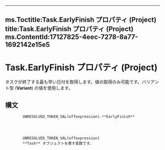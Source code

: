 

---
ms.Toctitle:Task.EarlyFinish プロパティ (Project)
title:Task.EarlyFinish プロパティ (Project)
ms.ContentId:17127825-4eec-7278-8a77-1692142e15e5
---
# Task.EarlyFinish プロパティ (Project)




タスクが終了する最も早い日付を取得します。値の取得のみ可能です。バリアント型 (**Variant**) の値を使用します。

## 構文

            UNRESOLVED_TOKEN_VAL(offexpression).**EarlyFinish**




            UNRESOLVED_TOKEN_VAL(offexpression)
            **Task** オブジェクトを表す変数です。




